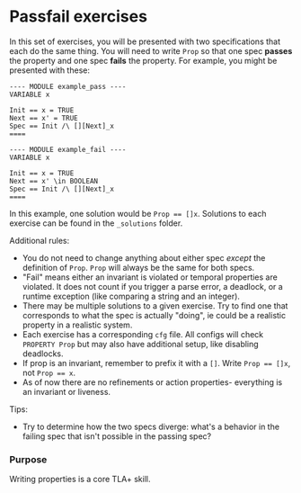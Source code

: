 # Passfail exercises

In this set of exercises, you will be presented with two specifications that each do the same thing. You will need to write `Prop` so that one spec **passes** the property and one spec **fails** the property. For example, you might be presented with these:


```tla
---- MODULE example_pass ----
VARIABLE x

Init == x = TRUE
Next == x' = TRUE
Spec == Init /\ [][Next]_x
====

---- MODULE example_fail ----
VARIABLE x

Init == x = TRUE
Next == x' \in BOOLEAN
Spec == Init /\ [][Next]_x
====
```

In this example, one solution would be `Prop == []x`. Solutions to each exercise can be found in the `_solutions` folder.

Additional rules:

- You do not need to change anything about either spec *except* the definition of `Prop`. `Prop` will always be the same for both specs.
- "Fail" means either an invariant is violated or temporal properties are violated. It does not count if you trigger a parse error, a deadlock, or a runtime exception (like comparing a string and an integer).
- There may be multiple solutions to a given exercise. Try to find one that corresponds to what the spec is actually "doing", ie could be a realistic property in a realistic system.
- Each exercise has a corresponding `cfg` file. All configs will check `PROPERTY Prop` but may also have additional setup, like disabling deadlocks.
- If prop is an invariant, remember to prefix it with a `[]`. Write `Prop == []x`, not `Prop == x`.
- As of now there are no refinements or action properties- everything is an invariant or liveness.

Tips:

- Try to determine how the two specs diverge: what's a behavior in the failing spec that isn't possible in the passing spec?

### Purpose

Writing properties is a core TLA+ skill.
